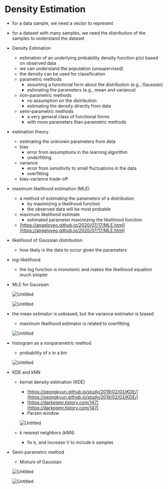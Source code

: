 # Density Estimation

- for a data sample, we need a vector to represent
- for a dataset with many samples, we need the distribution of the samples to understand the dataset
- Density Estimation
    - estimation of an underlying probability density function p(x) based on observed data
    - we can understand the population (unsupervised)
    - the density can be used for classification
    - parametric methods
        - assuming a functional form about the distribution (e.g., Gaussian)
        - estimating the parameters (e.g., mean and variance)
    - non-parametric methods
        - no assumption on the distribution
        - estimating the density directly from data
    - semi-parametric methods
        - a very general class of functional forms
        - with more parameters than parametric methods
- estimation theory
    - estimating the unknown parameters from data
    - bias
        - error from assumptions in the learning algorithm
        - underfitting
    - variance
        - error from sensitivity to small fluctuations in the data
        - overfitting
    - bias-variance trade-off
- maximum likelihood estimation (MLE)
    - a method of estimating the parameters of a distribution
        - by maximizing a likelihood function
        - the observed data will be most probable
    - maximum likelihood estimate
        - estimated parameter maximizing the likelihood function
    - [https://angeloyeo.github.io/2020/07/17/MLE.html](https://angeloyeo.github.io/2020/07/17/MLE.html)
- likelihood of Gaussian distribution
    - how likely is the data to occur given the parameters
- log-likelihood
    - the log function is monotonic and makes the likelihood equation much simpler
- MLE for Gaussian
    
    ![Untitled](Density%20Estimation%20e6be8986d6da4e49bb10ee1a33fc5e8e/Untitled.png)
    
    ![Untitled](Density%20Estimation%20e6be8986d6da4e49bb10ee1a33fc5e8e/Untitled%201.png)
    
- the mean estimator is unbiased, but the variance estimator is biased
    - maximum likelihood estimator is related to overfitting
    
    ![Untitled](Density%20Estimation%20e6be8986d6da4e49bb10ee1a33fc5e8e/Untitled%202.png)
    
- histogram as a nonparametric method
    - probability of x in a bin
    
    ![Untitled](Density%20Estimation%20e6be8986d6da4e49bb10ee1a33fc5e8e/Untitled%203.png)
    
- KDE and kNN
    - kernel density estimation (KDE)
        - [https://seongkyun.github.io/study/2019/02/03/KDE/](https://seongkyun.github.io/study/2019/02/03/KDE/)
        - [https://darkpgmr.tistory.com/147](https://darkpgmr.tistory.com/147)
        - Parzen window
        
        ![Untitled](Density%20Estimation%20e6be8986d6da4e49bb10ee1a33fc5e8e/Untitled%204.png)
        
    - k nearest neighbors (kNN)
        - fix k, and increase V to include k samples
- Semi-parametric method
    - Mixture of Gaussian
    
    ![Untitled](Density%20Estimation%20e6be8986d6da4e49bb10ee1a33fc5e8e/Untitled%205.png)
    
    ![Untitled](Density%20Estimation%20e6be8986d6da4e49bb10ee1a33fc5e8e/Untitled%206.png)